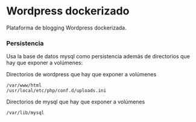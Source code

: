 # Wordpress dockerizado

Plataforma de blogging Wordpress dockerizada.

### Persistencia

Usa la base de datos mysql como persistencia además de directorios que hay que exponer a volúmenes:

Directorios de wordpress que hay que exponer a volúmenes

```
/var/www/html
/usr/local/etc/php/conf.d/uploads.ini

```

Directorios de mysql que hay que exponer a volúmenes

```
/var/lib/mysql
```
